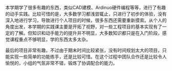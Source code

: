 本学期学了很多有趣的东西，类似CAD建模、Ardinuo硬件编程等等，进行了有趣的动手实践。比较可惜的是，大多数学习都浅尝辄止，只进行了初步的体验，没有深入地进行学习，导致进行个人项目的时候，很多东西还需要重新摸索。从个人的角度出发，本学期的实践课主要是开拓了视野，对一些工程项目的基本实现有了一定的了解。但知识和动手能力的提升并不明显，大多数知识都只是在入门阶段，感觉课程重点不够明显，学的东西太多太杂。

最后的项目非常有趣，不过由于期末时间比较紧张，没有时间规划太大的项目，只能实现一些简单的功能练手，还是比较可惜。在这个过程中团队合作还是比较令人愉悦的，小组的气氛非常不错，锻炼了协调配合的能力。